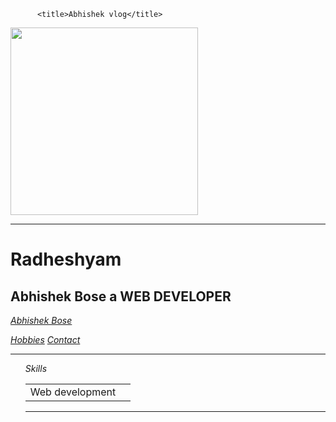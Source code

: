 <!DOCTYPE html>
<html lang="en">
<head>
          
          <title>Abhishek vlog</title>
</head>
<body>      <image src="Avi1.jpg ",height="400" width ="300" ,alt="Abhishek profile picture">
          <hr><h1>Radheshyam</h1>
          <h2>Abhishek Bose a WEB DEVELOPER</h2>
          <em>
                    <a href="https://www.facebook.com/avishek.bose.370">Abhishek Bose</a>
          
  <a href="Hobbies.html">Hobbies</a>
  <a href ="Contact.html">Contact</a>
  <hr>
         <ul>
                <table>
                        <thead>Skills</thead>
                        <tbody>
                        <tr></tr>
                        <td>Web development</td>
                        <td></td>
                        </tbody>
                </table>
                <hr>
         </ul>
          
</body>
</html>
